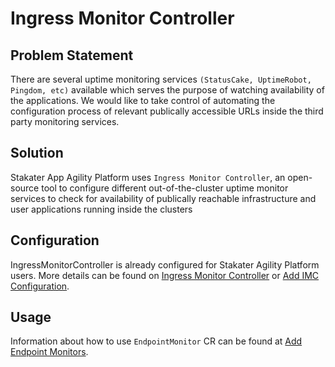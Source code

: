 # Ingress Monitor Controller

## Problem Statement

There are several uptime monitoring services `(StatusCake, UptimeRobot, Pingdom, etc)` available which serves the purpose of watching availability of the applications. We would like to take control of automating the configuration process of relevant publically accessible URLs inside the third party monitoring services.

## Solution

Stakater App Agility Platform uses `Ingress Monitor Controller`, an open-source tool to configure different out-of-the-cluster uptime monitor services to check for availability of publically reachable infrastructure and user applications running inside the clusters

## Configuration

IngressMonitorController is already configured for Stakater Agility Platform users. More details can be found on [Ingress Monitor Controller](https://github.com/stakater/IngressMonitorController#-ingress-monitor-controller) or [Add IMC Configuration](./tutorial/add-configuration.md).

## Usage

Information about how to use `EndpointMonitor` CR can be found at [Add Endpoint Monitors](./tutorial/add-monitors.md).
